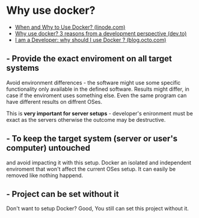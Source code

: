 # Why use docker?

* [When and Why to Use Docker? (linode.com)](https://www.linode.com/docs/applications/containers/when-and-why-to-use-docker/#benefits-of-docker)
* [Why use docker? 3 reasons from a development perspective (dev.to)](https://dev.to/geshan/why-use-docker-3-reasons-from-a-development-perspective-2jh3)
* [I am a Developer: why should I use Docker ? (blog.octo.com)](https://blog.octo.com/i-am-a-developer-why-should-i-use-docker/)

## - Provide the exact enviroment on all target systems

Avoid environment differences - the software might use some specific functionality only available in the defined software.
Results might differ, in case if the enviroment uses something else. Even the same program can have different results on diffrent OSes.

This is **very important for server setups** - developer's enironment must be exact as the servers otherwise the outcome may be destructive.

## - To keep the target system (server or user's computer) untouched

and avoid impacting it with this setup.
Docker an isolated and independent enviroment that won't affect the current OSes setup. It can easily be removed like nothing happend.

## - Project can be set without it

Don't want to setup Docker? Good, You still can set this project without it.
